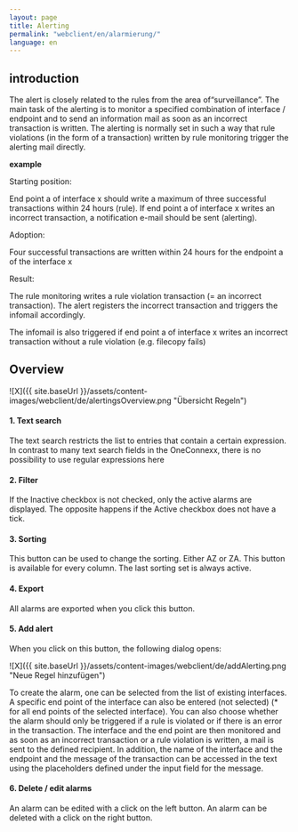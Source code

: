 ```yaml
---
layout: page
title: Alerting
permalink: "webclient/en/alarmierung/"
language: en
---
```

## introduction
The alert is closely related to the rules from the area of ​​“surveillance”. 
The main task of the alerting is to monitor a specified combination of interface / endpoint and to send an information mail as soon as an incorrect transaction is written. 
The alerting is normally set in such a way that rule violations (in the form of a transaction) written by rule monitoring trigger the alerting mail directly.

__example__ 

Starting position:

End point a of interface x should write a maximum of three successful transactions within 24 hours (rule). If end point a of interface x writes an incorrect transaction, a notification e-mail should be sent (alerting).

Adoption:

Four successful transactions are written within 24 hours for the endpoint a of the interface x

Result:

The rule monitoring writes a rule violation transaction (= an incorrect transaction). The alert registers the incorrect transaction and triggers the infomail accordingly.

The infomail is also triggered if end point a of interface x writes an incorrect transaction without a rule violation (e.g. filecopy fails)

## Overview

![X]({{ site.baseUrl }}/assets/content-images/webclient/de/alertingsOverview.png "Übersicht Regeln")  

#### 1. Text search
The text search restricts the list to entries that contain a certain expression. In contrast to many text search fields in the OneConnexx, there is no possibility to use regular expressions here

#### 2. Filter
If the Inactive checkbox is not checked, only the active alarms are displayed. The opposite happens if the Active checkbox does not have a tick.

#### 3. Sorting  
This button can be used to change the sorting. Either AZ or ZA. This button is available for every column. The last sorting set is always active.

#### 4. Export
All alarms are exported when you click this button.

#### 5. Add alert
When you click on this button, the following dialog opens:

![X]({{ site.baseUrl }}/assets/content-images/webclient/de/addAlerting.png "Neue Regel hinzufügen")  

To create the alarm, one can be selected from the list of existing interfaces. A specific end point of the interface can also be entered (not selected) (* for all end points of the selected interface). You can also choose whether the alarm should only be triggered if a rule is violated or if there is an error in the transaction. The interface and the end point are then monitored and as soon as an incorrect transaction or a rule violation is written, a mail is sent to the defined recipient. In addition, the name of the interface and the endpoint and the message of the transaction can be accessed in the text using the placeholders defined under the input field for the message.

#### 6. Delete / edit alarms
An alarm can be edited with a click on the left button. An alarm can be deleted with a click on the right button.
